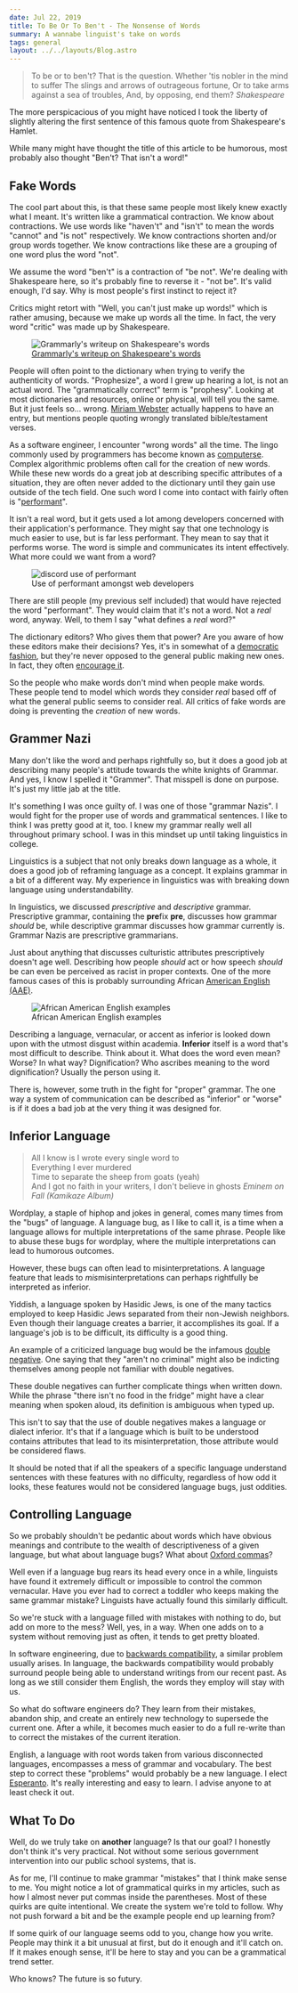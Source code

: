 ```yaml
---
date: Jul 22, 2019
title: To Be Or To Ben't - The Nonsense of Words
summary: A wannabe linguist's take on words
tags: general
layout: ../../layouts/Blog.astro
---
```


> To be or to ben't? That is the question. Whether 'tis nobler in the mind to suffer The slings and arrows of outrageous fortune, Or to take arms against a sea of troubles, And, by opposing, end them?
> <cite>Shakespeare</cite>

The more perspicacious of you might have noticed I took the liberty of slightly altering the first sentence of this famous quote from Shakespeare's Hamlet.

While many might have thought the title of this article to be humorous, most probably also thought "Ben't? That isn't a word!"

## Fake Words

The cool part about this, is that these same people most likely knew exactly what I meant. It's written like a grammatical contraction. We know about contractions. We use words like "haven't" and "isn't" to mean the words "cannot" and "is not" respectively. We know contractions shorten and/or group words together. We know contractions like these are a grouping of one word plus the word "not".

We assume the word "ben't" is a contraction of "be not". We're dealing with Shakespeare here, so it's probably fine to reverse it - "not be". It's valid enough, I'd say. Why is most people's first instinct to reject it?

Critics might retort with "Well, you can't just make up words!" which is rather amusing, because we make up words all the time. In fact, the very word "critic" was made up by Shakespeare.

<figure>
  <img src="https://contenthub-static.grammarly.com/blog/wp-content/uploads/2014/04/blog63.jpg" alt="Grammarly's writeup on Shakespeare's words"> 
  <figcaption>
    <a href="https://www.grammarly.com/blog/15-words-invented-by-shakespeare/">Grammarly's writeup on Shakespeare's words</a>
  </figcaption>
</figure>

People will often point to the dictionary when trying to verify the authenticity of words. "Prophesize", a word I grew up hearing a lot, is not an actual word. The "grammatically correct" term is "prophesy". Looking at most dictionaries and resources, online or physical, will tell you the same. But it just feels so... wrong. [Miriam Webster](https://www.merriam-webster.com/dictionary/prophesize) actually happens to have an entry, but mentions people quoting wrongly translated bible/testament verses.

As a software engineer, I encounter "wrong words" all the time. The lingo commonly used by programmers has become known as [computerse](https://www.merriam-webster.com/dictionary/computerese). Complex algorithmic problems often call for the creation of new words. While these new words do a great job at describing specific attributes of a situation, they are often never added to the dictionary until they gain use outside of the tech field. One such word I come into contact with fairly often is "[performant](https://en.wiktionary.org/wiki/performant)".

It isn't a real word, but it gets used a lot among developers concerned with their application's performance. They might say that one technology is much easier to use, but is far less performant. They mean to say that it performs worse. The word is simple and communicates its intent effectively. What more could we want from a word?

<figure>
  <img src="https://i.imgur.com/k78WCwW.jpg" alt="discord use of performant"> 
  <figcaption>
    Use of performant amongst web developers
  </figcaption>
</figure>

There are still people (my previous self included) that would have rejected the word "performant". They would claim that it's not a word. Not a _real_ word, anyway. Well, to them I say "what defines a _real_ word?"

The dictionary editors? Who gives them that power? Are you aware of how these editors make their decisions? Yes, it's in somewhat of a [democratic fashion](https://www.merriam-webster.com/help/faq-words-into-dictionary), but they're never opposed to the general public making new ones. In fact, they often [encourage it](https://www.ted.com/talks/erin_mckean_go_ahead_make_up_new_words).

So the people who make words don't mind when people make words. These people tend to model which words they consider _real_ based off of what the general public seems to consider real. All critics of fake words are doing is preventing the _creation_ of new words.

## Grammer Nazi

Many don't like the word and perhaps rightfully so, but it does a good job at describing many people's attitude towards the white knights of Grammar. And yes, I know I spelled it "Grammer". That misspell is done on purpose. It's just my little jab at the title.

It's something I was once guilty of. I was one of those "grammar Nazis". I would fight for the proper use of words and grammatical sentences. I like to think I was pretty good at it, too. I knew my grammar really well all throughout primary school. I was in this mindset up until taking linguistics in college.

Linguistics is a subject that not only breaks down language as a whole, it does a good job of reframing language as a concept. It explains grammar in a bit of a different way. My experience in linguistics was with breaking down language using understandability.

In linguistics, we discussed _prescriptive_ and _descriptive_ grammar. Prescriptive grammar, containing the **pre**fix **pre**, discusses how grammar _should_ be, while descriptive grammar discusses how grammar currently is. Grammar Nazis are prescriptive grammarians.

Just about anything that discusses culturistic attributes prescriptively doesn't age well. Describing how people _should_ act or how speech _should_ be can even be perceived as racist in proper contexts. One of the more famous cases of this is probably surrounding African [American English (AAE)](https://en.wikipedia.org/wiki/African-American_Vernacular_English).

<figure>
  <img src="https://present5.com/docs//african_american_english_-_yamanova_images/african_american_english_-_yamanova_12.jpg" alt="African American English examples"> 
  <figcaption>
    <a src="https://pubs.asha.org/doi/10.1044/cds15.2.33">African American English examples</a>
  </figcaption>
</figure>

Describing a language, vernacular, or accent as inferior is looked down upon with the utmost disgust within academia. **Inferior** itself is a word that's most difficult to describe. Think about it. What does the word even mean? Worse? In what way? Dignification? Who ascribes meaning to the word dignification? Usually the person using it.

There is, however, some truth in the fight for "proper" grammar. The one way a system of communication can be described as "inferior" or "worse" is if it does a bad job at the very thing it was designed for.

## Inferior Language

> All I know is I wrote every single word to  
> Everything I ever murdered  
> Time to separate the sheep from goats (yeah)  
> And I got no faith in your writers, I don't believe in ghosts
> <cite>Eminem on Fall (Kamikaze Album)</cite>

Wordplay, a staple of hiphop and jokes in general, comes many times from the "bugs" of language. A language bug, as I like to call it, is a time when a language allows for multiple interpretations of the same phrase. People like to abuse these bugs for wordplay, where the multiple interpretations can lead to humorous outcomes.

However, these bugs can often lead to misinterpretations. A language feature that leads to *mis*misinterpretations can perhaps rightfully be interpreted as inferior.

Yiddish, a language spoken by Hasidic Jews, is one of the many tactics employed to keep Hasidic Jews separated from their non-Jewish neighbors. Even though their language creates a barrier, it accomplishes its goal. If a language's job is to be difficult, its difficulty is a good thing.

An example of a criticized language bug would be the infamous [double negative](https://www.grammarly.com/blog/3-things-you-must-know-about-double-negatives/). One saying that they "aren't no criminal" might also be indicting themselves among people not familiar with double negatives.

These double negatives can further complicate things when written down. While the phrase "there isn't no food in the fridge" might have a clear meaning when spoken aloud, its definition is ambiguous when typed up.

This isn't to say that the use of double negatives makes a language or dialect inferior. It's that if a language which is built to be understood contains attributes that lead to its misinterpretation, those attribute would be considered flaws.

It should be noted that if all the speakers of a specific language understand sentences with these features with no difficulty, regardless of how odd it looks, these features would not be considered language bugs, just oddities.

## Controlling Language

So we probably shouldn't be pedantic about words which have obvious meanings and contribute to the wealth of descriptiveness of a given language, but what about language bugs? What about [Oxford commas](https://en.wikipedia.org/wiki/Serial_comma)?

Well even if a language bug rears its head every once in a while, linguists have found it extremely difficult or impossible to control the common vernacular. Have you ever had to correct a toddler who keeps making the same grammar mistake? Linguists have actually found this similarly difficult.

So we're stuck with a language filled with mistakes with nothing to do, but add on more to the mess? Well, yes, in a way. When one adds on to a system without removing just as often, it tends to get pretty bloated.

In software engineering, due to [backwards compatibility](https://en.wikipedia.org/wiki/Backward_compatibility), a similar problem usually arises. In language, the backwards compatibility would probably surround people being able to understand writings from our recent past. As long as we still consider them English, the words they employ will stay with us.

So what do software engineers do? They learn from their mistakes, abandon ship, and create an entirely new technology to supersede the current one. After a while, it becomes much easier to do a full re-write than to correct the mistakes of the current iteration.

English, a language with root words taken from various disconnected languages, encompasses a mess of grammar and vocabulary. The best step to correct these "problems" would probably be a new language. I elect [Esperanto](https://en.wikipedia.org/wiki/Esperanto). It's really interesting and easy to learn. I advise anyone to at least check it out.

## What To Do

Well, do we truly take on **another** language? Is that our goal? I honestly don't think it's very practical. Not without some serious government intervention into our public school systems, that is.

As for me, I'll continue to make grammar "mistakes" that I think make sense to me. You might notice a lot of grammatical quirks in my articles, such as how I almost never put commas inside the parentheses. Most of these quirks are quite intentional. We create the system we're told to follow. Why not push forward a bit and be the example people end up learning from?

If some quirk of our language seems odd to you, change how you write. People may think it a bit unusual at first, but do it enough and it'll catch on. If it makes enough sense, it'll be here to stay and you can be a grammatical trend setter.

Who knows? The future is so futury.